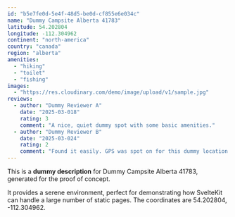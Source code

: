 ```yaml
---
id: "b5e7fe0d-5e4f-48d5-be0d-cf855e6e034c"
name: "Dummy Campsite Alberta 41783"
latitude: 54.202804
longitude: -112.304962
continent: "north-america"
country: "canada"
region: "alberta"
amenities:
  - "hiking"
  - "toilet"
  - "fishing"
images:
  - "https://res.cloudinary.com/demo/image/upload/v1/sample.jpg"
reviews:
  - author: "Dummy Reviewer A"
    date: "2025-03-018"
    rating: 3
    comment: "A nice, quiet dummy spot with some basic amenities."
  - author: "Dummy Reviewer B"
    date: "2025-03-024"
    rating: 2
    comment: "Found it easily. GPS was spot on for this dummy location."
---
```


This is a **dummy description** for Dummy Campsite Alberta 41783, generated for the proof of concept.

It provides a serene environment, perfect for demonstrating how SvelteKit can handle a large number of static pages. The coordinates are 54.202804, -112.304962.
